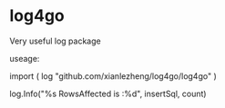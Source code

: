 # log4go
Very useful log package

useage:

import (
	log "github.com/xianlezheng/log4go/log4go"
)

log.Info("%s RowsAffected is :%d", insertSql, count)
